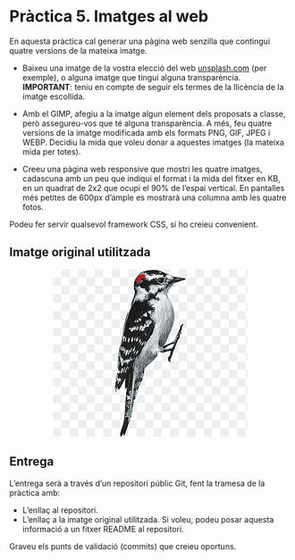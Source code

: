 # Pràctica 5. Imatges al web

En aquesta pràctica cal generar una pàgina web senzilla que contingui quatre versions de la mateixa imatge.

- Baixeu una imatge de la vostra elecció del web [unsplash.com](https://unsplash.com) (per exemple), o alguna imatge que tingui alguna transparència.
  **IMPORTANT**: teniu en compte de seguir els termes de la llicència de la imatge escollida.

- Amb el GIMP, afegiu a la imatge algun element dels proposats a classe, però assegureu-vos que té alguna transparència. A més, feu quatre versions de la imatge modificada amb els formats PNG, GIF, JPEG i WEBP. Decidiu la mida que voleu donar a aquestes imatges (la mateixa mida per totes).

- Creeu una pàgina web responsive que mostri les quatre imatges, cadascuna amb un peu que indiqui el format i la mida del fitxer en KB, en un quadrat de 2x2 que ocupi el 90% de l’espai vertical. En pantalles més petites de 600px d’ample es mostrarà una columna amb les quatre fotos.

Podeu fer servir qualsevol framework CSS, si ho creieu convenient.

## Imatge original utilitzada

 <div align="center">

![Imatge Original](https://raw.githubusercontent.com/borjaMontseny/M09_UF2_NF1_P5/main/ocellGris.png)

</div>

## Entrega

L’entrega serà a través d’un repositori públic Git, fent la tramesa de la pràctica amb:

- L’enllaç al repositori.
- L’enllaç a la imatge original utilitzada. Si voleu, podeu posar aquesta informació a un fitxer README al repositori.

Graveu els punts de validació (commits) que creieu oportuns.
